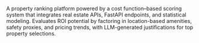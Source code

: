 A property ranking platform powered by a cost function–based scoring system that integrates real estate APIs, FastAPI endpoints, and statistical modeling. Evaluates ROI potential by factoring in location-based amenities, safety proxies, and pricing trends, with LLM-generated justifications for top property selections.
